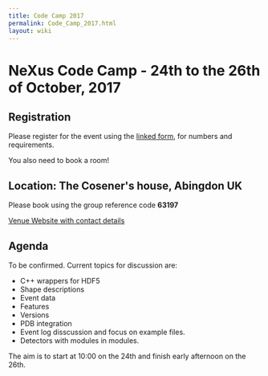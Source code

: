 ```yaml
---
title: Code Camp 2017
permalink: Code_Camp_2017.html
layout: wiki
---
```


NeXus Code Camp - 24th to the 26th of October, 2017
===================================================

Registration
------------

Please register for the event using the [linked form](https://fs3.formsite.com/DiamondLightSource/form136/index.html), for numbers and requirements.

You also need to book a room!

Location: The Cosener's house, Abingdon UK
-----------------------------------------

Please book using the group reference code **63197**

[Venue Website with contact details](http://www.stfc.ac.uk/about-us/where-we-work/rutherford-appleton-laboratory/the-cosener-s-house/)

Agenda
------

To be confirmed. Current topics for discussion are:
 * C++ wrappers for HDF5
 * Shape descriptions
 * Event data
 * Features
 * Versions
 * PDB integration
 * Event log disscussion and focus on example files.
 * Detectors with modules in modules.

The aim is to start at 10:00 on the 24th and finish early afternoon on the 26th.
